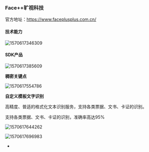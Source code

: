 ### Face++旷视科技

官方地址：https://www.faceplusplus.com.cn/



#### 技术能力

![1570617346309](C:\Users\j00496872\Desktop\Notes\raw_images\1570617346309.png)



#### SDK产品

![1570617385609](C:\Users\j00496872\Desktop\Notes\raw_images\1570617385609.png)



**稠密关键点**

![1570617554786](C:\Users\j00496872\Desktop\Notes\raw_images\1570617554786.png)



**自定义模板文字识别**

高精度、普适的格式化文本识别服务，支持各类票据、文书、卡证的识别。

支持各类票据、文书、卡证的识别，准确率高达95%

![1570617644262](C:\Users\j00496872\Desktop\Notes\raw_images\1570617644262.png)



![1570617696983](C:\Users\j00496872\Desktop\Notes\raw_images\1570617696983.png)

- 